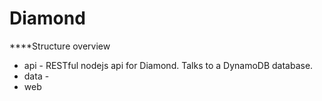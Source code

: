  # Diamond

 ****Structure overview
- api - RESTful nodejs api for Diamond.  Talks to a DynamoDB database.
- data - 
- web
